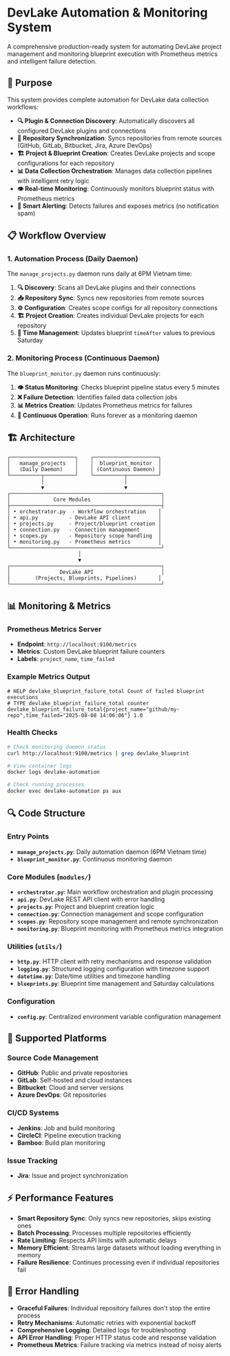 # DevLake Automation & Monitoring System

A comprehensive production-ready system for automating DevLake project management and monitoring blueprint execution with Prometheus metrics and intelligent failure detection.

## 🎯 Purpose

This system provides complete automation for DevLake data collection workflows:

- **🔍 Plugin & Connection Discovery**: Automatically discovers all configured DevLake plugins and connections
- **🔄 Repository Synchronization**: Syncs repositories from remote sources (GitHub, GitLab, Bitbucket, Jira, Azure DevOps)
- **🏗️ Project & Blueprint Creation**: Creates DevLake projects and scope configurations for each repository
- **📊 Data Collection Orchestration**: Manages data collection pipelines with intelligent retry logic
- **👁️ Real-time Monitoring**: Continuously monitors blueprint status with Prometheus metrics
- **🚨 Smart Alerting**: Detects failures and exposes metrics (no notification spam)

## 📋 Workflow Overview

### 1. Automation Process (Daily Daemon)
The `manage_projects.py` daemon runs daily at 6PM Vietnam time:

1. **🔍 Discovery**: Scans all DevLake plugins and their connections
2. **📥 Repository Sync**: Syncs new repositories from remote sources  
3. **⚙️ Configuration**: Creates scope configs for all repository connections
4. **🏗️ Project Creation**: Creates individual DevLake projects for each repository
5. **📅 Time Management**: Updates blueprint `timeAfter` values to previous Saturday

### 2. Monitoring Process (Continuous Daemon)  
The `blueprint_monitor.py` daemon runs continuously:

1. **👁️ Status Monitoring**: Checks blueprint pipeline status every 5 minutes
2. **❌ Failure Detection**: Identifies failed data collection jobs
3. **📊 Metrics Creation**: Updates Prometheus metrics for failures
4. **🔄 Continuous Operation**: Runs forever as a monitoring daemon

## 🏗️ Architecture

```
┌─────────────────────┐    ┌─────────────────────┐
│   manage_projects   │    │  blueprint_monitor  │
│   (Daily Daemon)    │    │ (Continuous Daemon) │
└──────────┬──────────┘    └──────────┬──────────┘
           │                          │
           ▼                          ▼
┌─────────────────────────────────────────────────┐
│              Core Modules                       │
├─────────────────────────────────────────────────┤
│ • orchestrator.py  - Workflow orchestration    │
│ • api.py          - DevLake API client         │
│ • projects.py     - Project/blueprint creation │
│ • connection.py   - Connection management      │
│ • scopes.py       - Repository scope handling  │
│ • monitoring.py   - Prometheus metrics         │
└─────────────────────────────────────────────────┘
                       │
                       ▼
┌─────────────────────────────────────────────────┐
│                DevLake API                      │
│        (Projects, Blueprints, Pipelines)       │
└─────────────────────────────────────────────────┘
```

## 📊 Monitoring & Metrics

### Prometheus Metrics Server
- **Endpoint**: `http://localhost:9100/metrics`
- **Metrics**: Custom DevLake blueprint failure counters
- **Labels**: `project_name`, `time_failed`

### Example Metrics Output
```prometheus
# HELP devlake_blueprint_failure_total Count of failed blueprint executions
# TYPE devlake_blueprint_failure_total counter
devlake_blueprint_failure_total{project_name="github/my-repo",time_failed="2025-08-08 14:06:06"} 1.0
```

### Health Checks
```bash
# Check monitoring daemon status
curl http://localhost:9100/metrics | grep devlake_blueprint

# View container logs
docker logs devlake-automation

# Check running processes
docker exec devlake-automation ps aux
```

## 🔍 Code Structure

### Entry Points
- **`manage_projects.py`**: Daily automation daemon (6PM Vietnam time)
- **`blueprint_monitor.py`**: Continuous monitoring daemon

### Core Modules (`modules/`)
- **`orchestrator.py`**: Main workflow orchestration and plugin processing
- **`api.py`**: DevLake REST API client with error handling
- **`projects.py`**: Project and blueprint creation logic
- **`connection.py`**: Connection management and scope configuration
- **`scopes.py`**: Repository scope management and remote synchronization
- **`monitoring.py`**: Blueprint monitoring with Prometheus metrics integration

### Utilities (`utils/`)
- **`http.py`**: HTTP client with retry mechanisms and response validation
- **`logging.py`**: Structured logging configuration with timezone support
- **`datetime.py`**: Date/time utilities and timezone handling
- **`blueprints.py`**: Blueprint time management and Saturday calculations

### Configuration
- **`config.py`**: Centralized environment variable configuration management

## 🔄 Supported Platforms

### Source Code Management
- **GitHub**: Public and private repositories
- **GitLab**: Self-hosted and cloud instances  
- **Bitbucket**: Cloud and server versions
- **Azure DevOps**: Git repositories

### CI/CD Systems
- **Jenkins**: Job and build monitoring
- **CircleCI**: Pipeline execution tracking
- **Bamboo**: Build plan monitoring

### Issue Tracking
- **Jira**: Issue and project synchronization

## ⚡ Performance Features

- **Smart Repository Sync**: Only syncs new repositories, skips existing ones
- **Batch Processing**: Processes multiple repositories efficiently
- **Rate Limiting**: Respects API limits with automatic delays
- **Memory Efficient**: Streams large datasets without loading everything in memory
- **Failure Resilience**: Continues processing even if individual repositories fail

## 🚨 Error Handling

- **Graceful Failures**: Individual repository failures don't stop the entire process
- **Retry Mechanisms**: Automatic retries with exponential backoff
- **Comprehensive Logging**: Detailed logs for troubleshooting
- **API Error Handling**: Proper HTTP status code and response validation
- **Prometheus Metrics**: Failure tracking via metrics instead of noisy alerts
